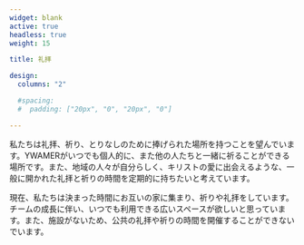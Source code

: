 ```yaml
---
widget: blank
active: true
headless: true
weight: 15

title: 礼拝

design:
  columns: "2"

  #spacing:
  #  padding: ["20px", "0", "20px", "0"]

---
```


私たちは礼拝、祈り、とりなしのために捧げられた場所を持つことを望んでいます。YWAMERがいつでも個人的に、また他の人たちと一緒に祈ることができる場所です。また、地域の人々が自分らしく、キリストの愛に出会えるような、一般に開かれた礼拝と祈りの時間を定期的に持ちたいと考えています。

現在、私たちは決まった時間にお互いの家に集まり、祈りや礼拝をしています。チームの成長に伴い、いつでも利用できる広いスペースが欲しいと思っています。また、施設がないため、公共の礼拝や祈りの時間を開催することができないでいます。
